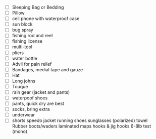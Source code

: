 - [ ] Sleeping Bag or Bedding
- [ ] Pillow
- [ ] cell phone with waterproof case
- [ ] sun block
- [ ] bug spray
- [ ] fishing rod and reel
- [ ] fishing license
- [ ] multi-tool
- [ ] pliers
- [ ] water bottle
- [ ] Advil for pain relief
- [ ] Bandages, medial tape and gauze
- [ ] Hat
- [ ] Long johns
- [ ] Touque
- [ ] rain gear (jacket and pants)
- [ ] waterpoof shoes
- [ ] pants, quick dry are best
- [ ] socks, bring extra
- [ ] underwear
- [ ] shorts
speedo
jacket
running shoes
sunglasses (polarized)
towel
Rubber boots/waders
laminated maps
hooks & jig hooks
6-8lb test (mono)
